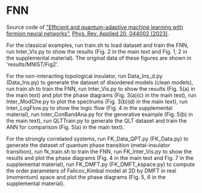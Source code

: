 # FNN
Source code of ["Efficient and quantum-adaptive machine learning with fermion neural networks"](https://arxiv.org/abs/2211.05793), [Phys. Rev. Applied 20, 044002 (2023)](https://journals.aps.org/prapplied/abstract/10.1103/PhysRevApplied.20.044002).

For the classical examples, run train.sh to load dataset and train the FNN, run Inter_Vis.py to show the results (Fig. 2 in the main text and Fig. 1, 2 in the supplemental material). The original data of these figures are shown in 'results/MNIST/Fig2'.

For the non-interacting topological insulator, run Data_Ins_d.py (Data_Ins.py) to generate the dataset of disordered models (clean models), run train.sh to train the FNN, run Inter_Vis.py to show the results (Fig. 5(a) in the main text) and plot the phase diagrams (Fig. 3(a)(c) in the main test), run Inter_ModChe.py to plot the spectrums (Fig. 3(b)(d) in the main text), run Inter_LogFlow.py to show the logic flow (Fig. 4 in the supplemental material), run Inter_ConBandAna.py for the generative example (Fig. 5(b) in the main text), run QLTTrain.py to generate the QLT dataset and train the ANN for comparison (Fig. 5(a) in the main text). 

For the strongly correlated systems, run FK_Data_QPT.py (FK_Data.py) to generate the dataset of quantum phase transition (metal-insulator transition), run fk_train.sh to train the FNN, run FK_Inter_Vis.py to show the results and plot the phase diagrams (Fig. 4 in the main text and Fig. 7 in the supplemental material), run FK_DMFT.py (FK_DMFT_kspace.py) to compute the order parameters of Falicov_Kimbal model at 2D by DMFT in real (momentum) space and plot the phase diagrams (Fig. 5, 6 in the supplemental material).
